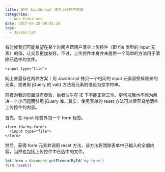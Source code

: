 ```yaml
---
title: 使用 JavaScript 清空上传控件的值
categories:
  - Web Front-end
date: 2017-04-28 00:03:26
tags:
  - JavaScript
---
```


有时候我们可能希望在某个时间点帮用户清空上传控件（即 file 类型的 input 元素）的值，让交互更加友好。不过，上传控件本身并未提供一个简单的方法用于清除已选中的文件。

<!-- more -->

``` xhtml
<input type="file">
```

网上普遍存在两种方案：用 JavaScript 拷贝一个相同的 input 元素替换掉原来的元素，或者用 jQuery 的 val() 方法将元素的值设为空字符串。

前者对我的页面没有奏效，后者似乎在 IE 下不能正常工作。更何况我也不想为解决一个小问题而引用 jQuery 库。其实，使用表单的 reset 方法可以很容易地清空上传控件的内容。

首先，在 input 标签外包一个 form 标签。

``` xhtml
<form id="my-form">
  <input type="file">
</form>
```

然后，获得 form 元素并调用 reset 方法，该方法将清除表单中已输入的全部内容，当然也包括上传控件中已选中的文件。

``` js
let form = document.getElementById('my-form')
form.reset()
```
